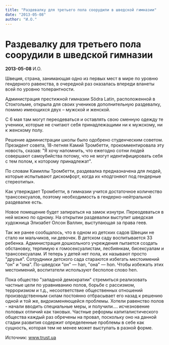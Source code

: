 ```yaml
---
title: "Раздевалку для третьего пола соорудили в шведской гимназии"
date: "2013-05-08"
author: "И.О."
---
```


# Раздевалку для третьего пола соорудили в шведской гимназии

**2013-05-08** И.О.

Швеция, страна, занимающая одно из первых мест в мире по уровню гендерного равенства, в очередной раз оказалась впереди вланеты всей по уровню толерантности.

Администрация престижной гимназии Södra Latin, расположенной в Стокгольме, открыла для своих учеников дополнительную раздевалку, помимо имеющихся двух – мужской и женской.

С 6 мая там могут переодеваться и оставлять свою сменную одежду те ученики, которые не считают себя принадлежащими ни к мужскому, ни к женскому полу.

Решение администрации школы было одобрено студенческим советом. Президент совета, 18-летняя Камий Тромбетти, прокомментировала эту новость, сказав: "Я хочу напомнить, что ежегодно сотни людей совершают самоубийства потому, что не могут идентифицировать себя с тем полом, к которому принадлежат".

По словам Камиллы Тромбетти, раздевалка предназначена для людей, которые испытывают дискомфорт, когда их «подгоняют под гендерные стереотипы».

Как утверждает Тромбетти, в гимназии учится достаточное количество транссексуалов, поэтому необходимость в гендерно-нейтральной раздевалке есть.

Новое помещение будет запираться на замок изнутри. Переодеваться в ней можно по одному. На открытии раздевалки выступит шведская художница Элизабет Олсон Валлин, выступающая за права геев.

Так же ранее сообщалось, что в одном из детских садов Швеции не стало ни мальчиков, ни девочек. В детском саду воспитывается 33 ребенка. Администрация дошкольного учреждения пытается создать обстановку, терпимую к гомосексуалистам, лесбиянкам, бисексуалам и транссексуалам. И теперь у детей нет пола, их называют просто "друзья". Сотрудники детского сада стараются избегать местоимений "он" и "она". По-шведски "он" — han, "она" — hon. Чтобы избежать этих местоимений, воспитатели используют бесполое слово hen.

Пока общество "западной демократии" стремиться реализовать частные цели по уравниванию полов, борьбе с рассизмом, терроризмом и т.д., несоответствие общественных отношений производственным силам постоянно отбрасывает его назад к решению одной и той же, видоизменяющейся проблемы. Хотели равенство полов - начали вводить специальные меры, и получили.... исчезновение половых отличий как таковых. Частные реформы капиталистического общества каждый раз обречены на провал, поскольку оно на данной стадии развития содержит определенные проблемы в себе как сущность, которая тем не менее может выступать в разной форме.

Источник: www.trust.ua
